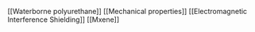 [[Waterborne polyurethane]]
[[Mechanical properties]]
[[Electromagnetic Interference Shielding]]
[[Mxene]]
